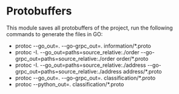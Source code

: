 # Protobuffers

This module saves all protobuffers of the project, run the following commands to generate the files in GO:

- protoc --go_out=. --go-grpc_out=. information/*.proto
- protoc -I. --go_out=paths=source_relative:./order --go-grpc_out=paths=source_relative:./order order/*.proto
- protoc -I. --go_out=paths=source_relative:./address --go-grpc_out=paths=source_relative:./address address/*.proto
- protoc --go_out=. --go-grpc_out=. classification/*.proto
- protoc --python_out=. classification/*.proto
